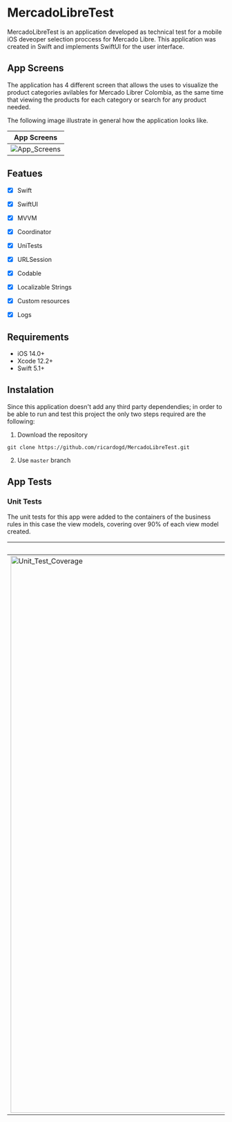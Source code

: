 # MercadoLibreTest

MercadoLibreTest is an application developed as technical test for a mobile iOS deveoper selection proccess for Mercado Libre.
This application was created in Swift and implements SwiftUI for the user interface. 


## App Screens

The application has 4 different screen that allows the uses to visualize the product categories avilables for Mercado Librer Colombia, as the same time that viewing the products for each category or search for any product needed. 

The following image illustrate in general how the application looks like.

App Screens |
 | ------------- 
![App_Screens](https://user-images.githubusercontent.com/22625767/115937231-0227ab00-a45d-11eb-90a1-12dd8164ff75.jpeg)|


## Featues

- [X] Swift
- [x] SwiftUI
- [x] MVVM
- [x] Coordinator
- [x] UniTests
- [x] URLSession
- [x] Codable
- [x] Localizable Strings
- [x] Custom resources
- [x] Logs 


## Requirements

- iOS 14.0+
- Xcode 12.2+
- Swift 5.1+


## Instalation

Since this application doesn't add any third party dependendies; in order to be able to run and test this project the only two steps required are the following:

1. Download the repository 

```
git clone https://github.com/ricardogd/MercadoLibreTest.git
```

2. Use `master` branch 

## App Tests

### Unit Tests

The unit tests for this app were added to the containers of the business rules in this case the view models, covering over 90% of each view model created.

Unit Tests Coverage |
 | ------------- 
<img width="1290" alt="Unit_Test_Coverage" src="https://user-images.githubusercontent.com/22625767/115938149-4c119080-a45f-11eb-980e-f95322f27515.png">|


